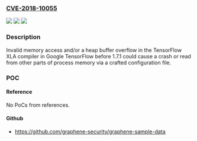 ### [CVE-2018-10055](https://cve.mitre.org/cgi-bin/cvename.cgi?name=CVE-2018-10055)
![](https://img.shields.io/static/v1?label=Product&message=n%2Fa&color=blue)
![](https://img.shields.io/static/v1?label=Version&message=n%2Fa&color=blue)
![](https://img.shields.io/static/v1?label=Vulnerability&message=n%2Fa&color=brighgreen)

### Description

Invalid memory access and/or a heap buffer overflow in the TensorFlow XLA compiler in Google TensorFlow before 1.7.1 could cause a crash or read from other parts of process memory via a crafted configuration file.

### POC

#### Reference
No PoCs from references.

#### Github
- https://github.com/graphene-security/graphene-sample-data

